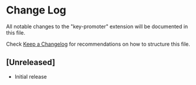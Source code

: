# Change Log
All notable changes to the "key-promoter" extension will be documented in this file.

Check [Keep a Changelog](http://keepachangelog.com/) for recommendations on how to structure this file.

## [Unreleased]
- Initial release